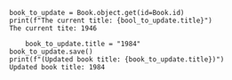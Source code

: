     book_to_update = Book.object.get(id=Book.id)
    print(f"The current title: {bool_to_update.title}")
    The current tite: 1946

        book_to_update.title = "1984"
    book_to_update.save()
    print(f"(Updated book title: {book_to_update.title})")
    Updated book title: 1984